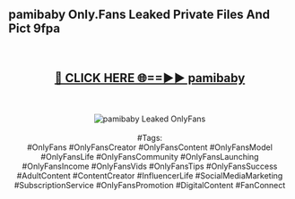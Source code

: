 <h2>pamibaby Only.Fans Leaked Private Files And Pict 9fpa</h2>
<br>
<div align="center">
<h2><a href="https://mediafiles.top/pamibaby" rel="nofollow">🔴 CLICK HERE 🌐==►► pamibaby</a></h2>
<br>
<br>
<a href="https://mediafiles.top/pamibaby" rel="nofollow" data-target="animated-image.originalLink"><img src="https://i.ibb.co.com/WyWwxjT/player-gif2.gif" alt="pamibaby Leaked OnlyFans" style="max-width: 100%; display: inline-block;" data-target="animated-image.originalImage"></a>
<br><br>
#Tags:
<br>
#OnlyFans #OnlyFansCreator #OnlyFansContent #OnlyFansModel #OnlyFansLife #OnlyFansCommunity #OnlyFansLaunching #OnlyFansIncome #OnlyFansVids #OnlyFansTips #OnlyFansSuccess #AdultContent #ContentCreator #InfluencerLife #SocialMediaMarketing #SubscriptionService #OnlyFansPromotion #DigitalContent #FanConnect
</div>
<br>